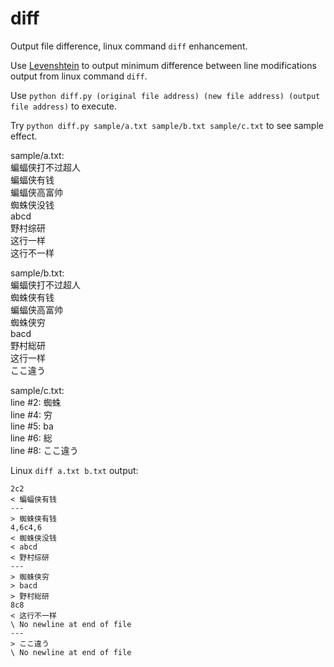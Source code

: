 # diff
Output file difference, linux command ```diff``` enhancement.

Use [Levenshtein](https://pypi.org/project/python-Levenshtein/) to output minimum difference between line modifications output from linux command ```diff```.

Use ```python diff.py (original file address) (new file address) (output file address)``` to execute.

Try ```python diff.py sample/a.txt sample/b.txt sample/c.txt``` to see sample effect.

sample/a.txt:  
蝙蝠侠打不过超人  
蝙蝠侠有钱  
蝙蝠侠高富帅  
蜘蛛侠没钱  
abcd  
野村综研  
这行一样  
这行不一样  
  
sample/b.txt:  
蝙蝠侠打不过超人  
蜘蛛侠有钱  
蝙蝠侠高富帅  
蜘蛛侠穷  
bacd  
野村総研  
这行一样  
ここ違う  
  
sample/c.txt:  
line #2: 蜘蛛  
line #4: 穷  
line #5: ba  
line #6: 総  
line #8: ここ違う  
  
Linux `diff a.txt b.txt` output:  
```
2c2  
< 蝙蝠侠有钱  
---  
> 蜘蛛侠有钱  
4,6c4,6  
< 蜘蛛侠没钱  
< abcd  
< 野村综研  
---  
> 蜘蛛侠穷  
> bacd  
> 野村総研  
8c8  
< 这行不一样  
\ No newline at end of file  
---  
> ここ違う  
\ No newline at end of file  
```